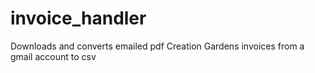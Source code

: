 # invoice_handler
Downloads and converts emailed pdf Creation Gardens invoices from a gmail account to csv
